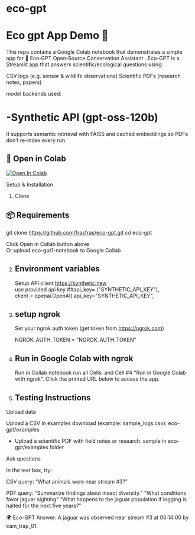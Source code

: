 # eco-gpt

# Eco gpt App Demo 🚀

This repo contains a Google Colab notebook that demonstrates a simple app for 🌿 Eco‑GPT Open‑Source Conservation Assistant .
Eco-GPT is a Streamlit app that answers scientific/ecological questions using:<br/>

CSV logs (e.g. sensor & wildlife observations)
Scientific PDFs (research notes, papers) <br/>

 model backends used:
    
  # -Synthetic API (gpt-oss-120b) 


It supports semantic retrieval with FAISS and cached embeddings so PDFs don’t re-index every run


## 🔗 Open in Colab
[![Open In Colab](https://colab.research.google.com/assets/colab-badge.svg)](
https://colab.research.google.com/github/frasfras/eco-gpt/blob/main/eco_gpt1_notebook.ipynb
)

Setup & Installation
1. Clone 
## 📦 Requirements
   git clone https://github.com/frasfras/eco-gpt.git
   cd eco-gpt

   Click Open in Collab button above  
   Or upload eco-gpt1-notebook to Google Collab
   
2. ##  Environment variables
   
   Setup API client https://synthetic.new    <br/>
   use provided api key
   ##api_key= ("SYNTHETIC_API_KEY"), <br/>
  client = openai.OpenAI(
     api_key="SYNTHETIC_API_KEY",
   <br/>
3. ## setup ngrok
    Set your ngrok auth token (get token from https://ngrok.com)

   NGROK_AUTH_TOKEN = "NGROK_AUTH_TOKEN"
   
4. ## Run in Google Colab with ngrok <br/>
   Run in Collab notebook  run all Cells. and Cell #4 "Run in Google Colab with ngrok". 
   Click the printed URL below to access the app.
##
5. ## Testing Instructions
  Upload data 

  Upload a CSV in examples download (example: sample_logs.csv): 
  eco-gpt/examples
- Upload a scientific PDF with field notes or research. sample in eco-gpt/examples folder

 Ask questions

In the text box, try:

CSV query:
“What animals were near stream #3?”

PDF query:
“Summarize findings about insect diversity.”
"What conditions favor jaguar sighting"
“What happens to the jaguar population if logging is halted for the next five years?”

🌍 Eco-GPT Answer:
A jaguar was observed near stream #3 at 06:14:00 by cam_trap_01.


```bash
